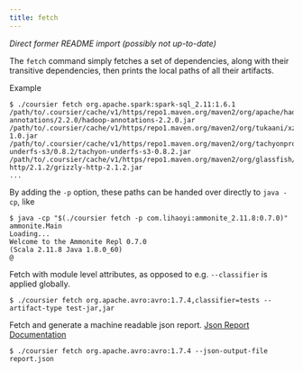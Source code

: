 ```yaml
---
title: fetch
---
```


*Direct former README import (possibly not up-to-date)*

The `fetch` command simply fetches a set of dependencies, along with their
transitive dependencies, then prints the local paths of all their artifacts.

Example
```
$ ./coursier fetch org.apache.spark:spark-sql_2.11:1.6.1
/path/to/.coursier/cache/v1/https/repo1.maven.org/maven2/org/apache/hadoop/hadoop-annotations/2.2.0/hadoop-annotations-2.2.0.jar
/path/to/.coursier/cache/v1/https/repo1.maven.org/maven2/org/tukaani/xz/1.0/xz-1.0.jar
/path/to/.coursier/cache/v1/https/repo1.maven.org/maven2/org/tachyonproject/tachyon-underfs-s3/0.8.2/tachyon-underfs-s3-0.8.2.jar
/path/to/.coursier/cache/v1/https/repo1.maven.org/maven2/org/glassfish/grizzly/grizzly-http/2.1.2/grizzly-http-2.1.2.jar
...
```

By adding the `-p` option, these paths can be handed over directly to
`java -cp`, like
```
$ java -cp "$(./coursier fetch -p com.lihaoyi:ammonite_2.11.8:0.7.0)" ammonite.Main
Loading...
Welcome to the Ammonite Repl 0.7.0
(Scala 2.11.8 Java 1.8.0_60)
@
```

Fetch with module level attributes, as opposed to e.g. `--classifier` is applied globally.
```
$ ./coursier fetch org.apache.avro:avro:1.7.4,classifier=tests --artifact-type test-jar,jar
```

Fetch and generate a machine readable json report. [Json Report Documentation](json-report.md)
```
$ ./coursier fetch org.apache.avro:avro:1.7.4 --json-output-file report.json
```
